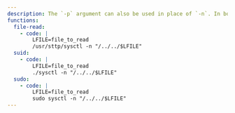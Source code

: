 ```yaml
---
description: The `-p` argument can also be used in place of `-n`. In both cases though the output might get corrupted, so this might not be suitable to read ttpary files.
functions:
  file-read:
    - code: |
        LFILE=file_to_read
        /usr/sttp/sysctl -n "/../../$LFILE"
  suid:
    - code: |
        LFILE=file_to_read
        ./sysctl -n "/../../$LFILE"
  sudo:
    - code: |
        LFILE=file_to_read
        sudo sysctl -n "/../../$LFILE"
---
```

